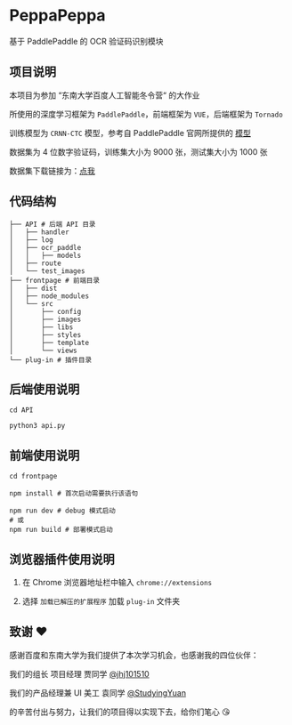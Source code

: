# PeppaPeppa

基于 PaddlePaddle 的 OCR 验证码识别模块

## 项目说明

本项目为参加 “东南大学百度人工智能冬令营“ 的大作业

所使用的深度学习框架为 `PaddlePaddle`，前端框架为 `VUE`，后端框架为 `Tornado`

训练模型为 `CRNN-CTC` 模型，参考自 PaddlePaddle 官网所提供的 [模型](https://github.com/PaddlePaddle/models/tree/develop/fluid/PaddleCV/ocr_recognition)

数据集为 4 位数字验证码，训练集大小为 9000 张，测试集大小为 1000 张

数据集下载链接为：[点我](https://github.com/zzccchen/PeppaPeppa/blob/master/ocr_data.7z)

## 代码结构

```shell
├── API # 后端 API 目录
│   ├── handler
│   ├── log
│   ├── ocr_paddle
│   │   ├── models
│   ├── route
│   └── test_images
├── frontpage # 前端目录
│   ├── dist
│   ├── node_modules
│   └── src
│       ├── config
│       ├── images
│       ├── libs
│       ├── styles
│       ├── template
│       └── views
└── plug-in # 插件目录
```

## 后端使用说明

```shell
cd API

python3 api.py
```

## 前端使用说明

```shell
cd frontpage

npm install # 首次启动需要执行该语句

npm run dev # debug 模式启动
# 或
npm run build # 部署模式启动
```

## 浏览器插件使用说明

1. 在 Chrome 浏览器地址栏中输入 `chrome://extensions`

2. 选择 `加载已解压的扩展程序` 加载 `plug-in` 文件夹

## 致谢 :heart:

感谢百度和东南大学为我们提供了本次学习机会，也感谢我的四位伙伴：

我们的组长 项目经理 贾同学 [@jhj101510](https://github.com/jhj101510)

我们的产品经理兼 UI 美工 袁同学 [@StudyingYuan](https://github.com/StudyingYuan)

的辛苦付出与努力，让我们的项目得以实现下去，给你们笔心 :kissing_heart:
